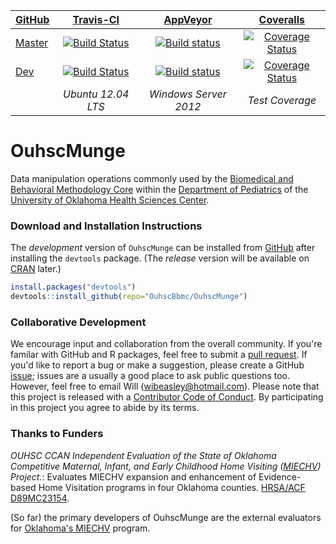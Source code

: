 <!-- rmarkdown v1 -->

| [GitHub](https://github.com/OuhscBbmc/OuhscMunge) | [Travis-CI](https://travis-ci.org/OuhscBbmc/OuhscMunge/builds) | [AppVeyor](https://ci.appveyor.com/project/wibeasley/ouhscmunge/history) | [Coveralls](https://coveralls.io/r/OuhscBbmc/OuhscMunge) |
| :----- | :---------------------------: | :-----------------------------: | :-------: |
| [Master](https://github.com/OuhscBbmc/OuhscMunge/tree/master) | [![Build Status](https://travis-ci.org/OuhscBbmc/OuhscMunge.svg?branch=master)](https://travis-ci.org/OuhscBbmc/OuhscMunge) | [![Build status](https://ci.appveyor.com/api/projects/status/j74ml0yqlmve7oaw/branch/master?svg=true)](https://ci.appveyor.com/project/wibeasley/ouhscmunge/branch/master) | [![Coverage Status](https://coveralls.io/repos/OuhscBbmc/OuhscMunge/badge.svg?branch=master)](https://coveralls.io/r/OuhscBbmc/OuhscMunge?branch=master) |
| [Dev](https://github.com/OuhscBbmc/OuhscMunge/tree/dev) | [![Build Status](https://travis-ci.org/OuhscBbmc/OuhscMunge.svg?branch=dev)](https://travis-ci.org/OuhscBbmc/OuhscMunge) | [![Build status](https://ci.appveyor.com/api/projects/status/j74ml0yqlmve7oaw/branch/dev?svg=true)](https://ci.appveyor.com/project/wibeasley/ouhscmunge/branch/dev) | [![Coverage Status](https://coveralls.io/repos/OuhscBbmc/OuhscMunge/badge.svg?branch=dev)](https://coveralls.io/r/OuhscBbmc/OuhscMunge?branch=dev) | -- |
| | *Ubuntu 12.04 LTS* | *Windows Server 2012* | *Test Coverage* | *Independently-hosted Archive* |

OuhscMunge
==========
Data manipulation operations commonly used by the [Biomedical and Behavioral Methodology Core](http://www.ouhsc.edu/bbmc/) within the [Department of Pediatrics](https://www.oumedicine.com/pediatrics) of the [University of Oklahoma Health Sciences Center](http://ouhsc.edu/).

### Download and Installation Instructions
<!--
The *release* version of IalsaSynthesis can be installed from [CRAN](http://cran.r-project.org/web/packages/OuhscMunge/).
```r
install.packages("OuhscMunge")
```
-->

The *development* version of `OuhscMunge` can be installed from [GitHub](https://github.com/OuhscBbmc/OuhscMunge) after installing the `devtools` package.  (The *release* version will be available on [CRAN](http://cran.rstudio.com/) later.)
```r
install.packages("devtools")
devtools::install_github(repo="OuhscBbmc/OuhscMunge")
```

### Collaborative Development
We encourage input and collaboration from the overall community.  If you're familar with GitHub and R packages, feel free to submit a [pull request](https://github.com/OuhscBbmc/OuhscMunge/pulls).  If you'd like to report a bug or make a suggestion, please create a GitHub [issue](https://github.com/OuhscBbmc/OuhscMunge/issues); issues are a usually a good place to ask public questions too.  However, feel free to email Will (<wibeasley@hotmail.com>).  Please note that this project is released with a [Contributor Code of Conduct](CONDUCT.md). By participating in this project you agree to abide by its terms.

### Thanks to Funders
*OUHSC CCAN Independent Evaluation of the State of Oklahoma Competitive Maternal, Infant, and Early Childhood Home Visiting ([MIECHV](http://mchb.hrsa.gov/programs/homevisiting/)) Project.*: Evaluates MIECHV expansion and enhancement of Evidence-based Home Visitation programs in four Oklahoma counties. [HRSA/ACF D89MC23154](https://perf-data.hrsa.gov/mchb/DGISReports/Abstract/AbstractDetails.aspx?Source=TVIS&GrantNo=D89MC23154&FY=2012).  

(So far) the primary developers of OuhscMunge are the external evaluators for [Oklahoma's MIECHV](http://www.ok.gov/health/Child_and_Family_Health/Family_Support_and_Prevention_Service/MIECHV_Program_-_Federal_Home_Visiting_Grant/MIECHV_Program_Resources/index.html) program.